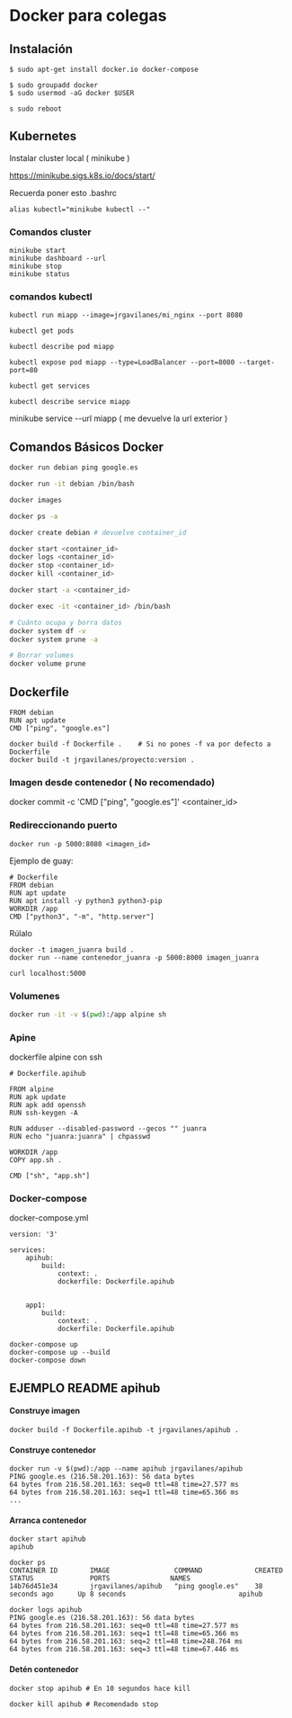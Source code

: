 # Docker para colegas

## Instalación

```
$ sudo apt-get install docker.io docker-compose

$ sudo groupadd docker
$ sudo usermod -aG docker $USER

s sudo reboot
```

## Kubernetes

Instalar cluster local ( minikube )

https://minikube.sigs.k8s.io/docs/start/


Recuerda poner esto .bashrc

    alias kubectl="minikube kubectl --"



### Comandos cluster
   
    minikube start
    minikube dashboard --url
    minikube stop
    minikube status

### comandos kubectl

    kubectl run miapp --image=jrgavilanes/mi_nginx --port 8080

    kubectl get pods

    kubectl describe pod miapp

    kubectl expose pod miapp --type=LoadBalancer --port=8080 --target-port=80

    kubectl get services

    kubectl describe service miapp


minikube service --url miapp ( me devuelve la url exterior )



## Comandos Básicos Docker
```bash
docker run debian ping google.es

docker run -it debian /bin/bash

docker images

docker ps -a

docker create debian # devuelve container_id

docker start <container_id>
docker logs <container_id>
docker stop <container_id>
docker kill <container_id>

docker start -a <container_id>

docker exec -it <container_id> /bin/bash

# Cuánto ocupa y borra datos
docker system df -v
docker system prune -a

# Borrar volumes
docker volume prune

```

## Dockerfile
```
FROM debian
RUN apt update
CMD ["ping", "google.es"]
```

```
docker build -f Dockerfile .    # Si no pones -f va por defecto a Dockerfile
docker build -t jrgavilanes/proyecto:version .
```

### Imagen desde contenedor ( No recomendado)

docker commit -c 'CMD ["ping", "google.es"]' <container_id>


### Redireccionando puerto
```
docker run -p 5000:8080 <imagen_id>
```

Ejemplo de guay:
```
# Dockerfile
FROM debian
RUN apt update
RUN apt install -y python3 python3-pip
WORKDIR /app
CMD ["python3", "-m", "http.server"]
```

Rúlalo
```
docker -t imagen_juanra build .
docker run --name contenedor_juanra -p 5000:8000 imagen_juanra

curl localhost:5000
```

### Volumenes

```bash
docker run -it -v $(pwd):/app alpine sh
```

### Apine

dockerfile alpine con ssh
```
# Dockerfile.apihub

FROM alpine
RUN apk update 
RUN apk add openssh
RUN ssh-keygen -A

RUN adduser --disabled-password --gecos "" juanra
RUN echo "juanra:juanra" | chpasswd

WORKDIR /app
COPY app.sh .

CMD ["sh", "app.sh"]
```

### Docker-compose

docker-compose.yml
```
version: '3'

services: 
    apihub:
        build: 
            context: .
            dockerfile: Dockerfile.apihub
        
    
    app1:
        build: 
            context: .
            dockerfile: Dockerfile.apihub        
```

```
docker-compose up
docker-compose up --build
docker-compose down
```


## EJEMPLO README apihub


#### Construye imagen
```
docker build -f Dockerfile.apihub -t jrgavilanes/apihub .
```

#### Construye contenedor
```
docker run -v $(pwd):/app --name apihub jrgavilanes/apihub
PING google.es (216.58.201.163): 56 data bytes
64 bytes from 216.58.201.163: seq=0 ttl=48 time=27.577 ms
64 bytes from 216.58.201.163: seq=1 ttl=48 time=65.366 ms
...
```

#### Arranca contenedor
```
docker start apihub
apihub

docker ps
CONTAINER ID        IMAGE                COMMAND             CREATED             STATUS              PORTS               NAMES
14b76d451e34        jrgavilanes/apihub   "ping google.es"    38 seconds ago      Up 8 seconds                            apihub

docker logs apihub 
PING google.es (216.58.201.163): 56 data bytes
64 bytes from 216.58.201.163: seq=0 ttl=48 time=27.577 ms
64 bytes from 216.58.201.163: seq=1 ttl=48 time=65.366 ms
64 bytes from 216.58.201.163: seq=2 ttl=48 time=248.764 ms
64 bytes from 216.58.201.163: seq=3 ttl=48 time=67.446 ms
```

#### Detén contenedor
```
docker stop apihub # En 10 segundos hace kill

docker kill apihub # Recomendado stop
```
